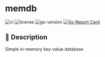 # memdb

![ci](https://github.com/Mort4lis/memdb/actions/workflows/release.yml/badge.svg)
![license](https://img.shields.io/github/license/Mort4lis/memdb)
![go-version](https://img.shields.io/github/go-mod/go-version/Mort4lis/memdb)
[![Go Report Card](https://goreportcard.com/badge/github.com/Mort4lis/memdb)](https://goreportcard.com/report/github.com/Mort4lis/memdb)

## 📖 Description

Simple in-memory key-value database
